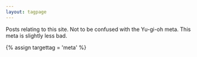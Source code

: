 ```yaml
---
layout: tagpage
---
```

Posts relating to this site.  Not to be confused with the Yu-gi-oh meta.  This meta is slightly less bad.

{% assign targettag = 'meta' %}